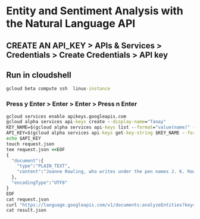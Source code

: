 # Entity and Sentiment Analysis with the Natural Language API

## CREATE AN API_KEY > APIs & Services > Credentials > Create Credentials > API key

## Run in cloudshell 
```cmd
gcloud beta compute ssh  linux-instance
```

### Press y Enter > Enter > Enter > Press n Enter
```cmd
gcloud services enable apikeys.googleapis.com
gcloud alpha services api-keys create --display-name="Tanay" 
KEY_NAME=$(gcloud alpha services api-keys list --format="value(name)" --filter "displayName=Tanay")
API_KEY=$(gcloud alpha services api-keys get-key-string $KEY_NAME --format="value(keyString)")
echo $API_KEY
touch request.json
tee request.json <<EOF
{
  "document":{
    "type":"PLAIN_TEXT",
    "content":"Joanne Rowling, who writes under the pen names J. K. Rowling and Robert Galbraith, is a British novelist and screenwriter who wrote the Harry Potter fantasy series."
  },
  "encodingType":"UTF8"
}
EOF
cat request.json
curl "https://language.googleapis.com/v1/documents:analyzeEntities?key=${API_KEY}" -s -X POST -H "Content-Type: application/json" --data-binary @request.json > result.json
cat result.json
```
